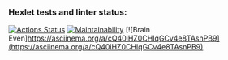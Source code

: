 ### Hexlet tests and linter status:
[![Actions Status](https://github.com/HaimOzer/frontend-project-44/actions/workflows/hexlet-check.yml/badge.svg)](https://github.com/HaimOzer/frontend-project-44/actions)
[![Maintainability](https://api.codeclimate.com/v1/badges/d8826f029a7aba439b5a/maintainability)](https://codeclimate.com/github/HaimOzer/frontend-project-44/maintainability)
[![Brain Even]https://asciinema.org/a/cQ40iHZ0CHIqGCv4e8TAsnPB9](https://asciinema.org/a/cQ40iHZ0CHIqGCv4e8TAsnPB9)
